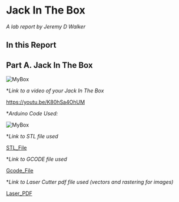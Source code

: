 # Jack In The Box

*A lab report by Jeremy D Walker*

## In this Report

## Part A. Jack In The Box

![MyBox](https://github.com/jwalker34/Interactive-Lab-Hub/blob/master/Lab_5/box.jpg)

**Link to a video of your Jack In The Box*

https://youtu.be/K80hSa4OhUM

**Arduino Code Used:*

![MyBox](https://github.com/jwalker34/Interactive-Lab-Hub/blob/master/Lab_5/Lab5_Code.png)

**Link to STL file used*

[STL_File](https://github.com/jwalker34/Interactive-Lab-Hub/blob/master/Lab_5/Jeremy_Jack_In_The_Box.stl)

**Link to GCODE file used*

[Gcode_File](https://github.com/jwalker34/Interactive-Lab-Hub/blob/master/Lab_5/UM3_Jack_In_The_Box_jeremy.gcode)

**Link to Laser Cutter pdf file used (vectors and rastering for images)*

[Laser_PDF](https://github.com/jwalker34/Interactive-Lab-Hub/blob/master/Lab_5/boxTall.pdf)
